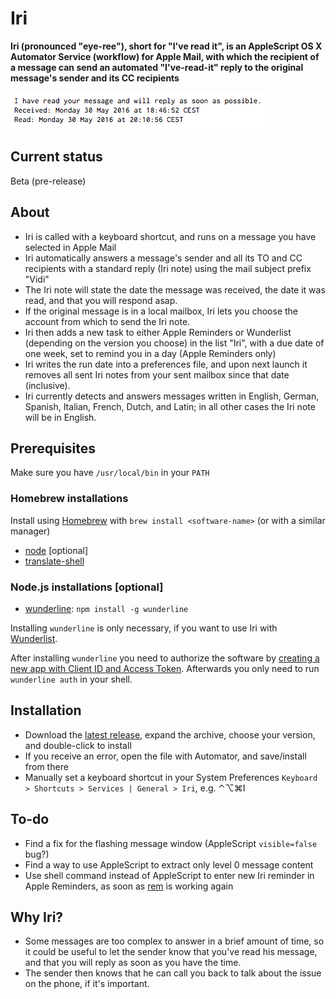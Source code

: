 # Iri
**Iri (pronounced "eye-ree"), short for "I've read it", is an AppleScript OS X Automator Service (workflow) for Apple Mail, with which the recipient of a message can send an automated "I've-read-it" reply to the original message's sender and its CC recipients**

![Iri-screengrab](https://github.com/JayBrown/Iri/blob/master/img/Iri_grab.png)

## Current status
Beta (pre-release)

## About
* Iri is called with a keyboard shortcut, and runs on a message you have selected in Apple Mail
* Iri automatically answers a message's sender and all its TO and CC recipients with a standard reply (Iri note) using the mail subject prefix "Vidi"
* The Iri note will state the date the message was received, the date it was read, and that you will respond asap.
* If the original message is in a local mailbox, Iri lets you choose the account from which to send the Iri note.
* Iri then adds a new task to either Apple Reminders or Wunderlist (depending on the version you choose) in the list "Iri", with a due date of one week, set to remind you in a day (Apple Reminders only)
* Iri writes the run date into a preferences file, and upon next launch it removes all sent Iri notes from your sent mailbox since that date (inclusive).
* Iri currently detects and answers messages written in English, German, Spanish, Italian, French, Dutch, and Latin; in all other cases the Iri note will be in English.

## Prerequisites
Make sure you have `/usr/local/bin` in your `PATH`

### Homebrew installations
Install using [Homebrew](http://brew.sh) with `brew install <software-name>` (or with a similar manager) 
* [node](https://nodejs.org) [optional]
* [translate-shell](https://github.com/soimort/translate-shell)

### Node.js installations [optional]
* [wunderline](https://github.com/wayneashleyberry/wunderline): `npm install -g wunderline`

Installing `wunderline` is only necessary, if you want to use Iri with [Wunderlist](https://www.wunderlist.com).

After installing `wunderline` you need to authorize the software by [creating a new app with Client ID and Access Token](https://developer.wunderlist.com/apps/new). Afterwards you only need to run `wunderline auth` in your shell.

## Installation
* Download the [latest release](https://github.com/JayBrown/Iri/releases), expand the archive, choose your version, and double-click to install
* If you receive an error, open the file with Automator, and save/install from there
* Manually set a keyboard shortcut in your System Preferences `Keyboard > Shortcuts > Services | General > Iri`, e.g. ⌃⌥⌘I

## To-do
* Find a fix for the flashing message window (AppleScript `visible=false` bug?)
* Find a way to use AppleScript to extract only level 0 message content
* Use shell command instead of AppleScript to enter new Iri reminder in Apple Reminders, as soon as [rem](https://github.com/kykim/rem) is working again

## Why Iri?
* Some messages are too complex to answer in a brief amount of time, so it could be useful to let the sender know that you've read his message, and that you will reply as soon as you have the time.
* The sender then knows that he can call you back to talk about the issue on the phone, if it's important.